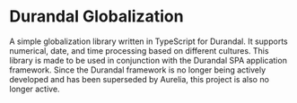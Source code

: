 # Durandal Globalization

A simple globalization library written in TypeScript for Durandal. It supports numerical, date, and time processing based on different cultures. This library is made to be used in conjunction with the Durandal SPA application framework. Since the Durandal framework is no longer being actively developed and has been superseded by Aurelia, this project is also no longer active.
